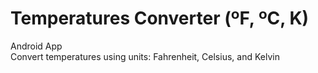 # Temperatures Converter (ºF, ºC, K)
Android App</br>
Convert temperatures using units: Fahrenheit, Celsius, and Kelvin

